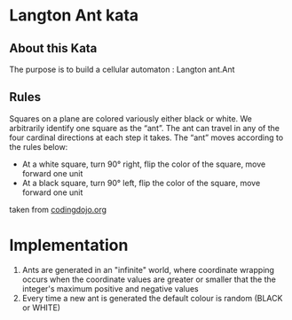 # Langton Ant kata
## About this Kata
The purpose is to build a cellular automaton : Langton ant.Ant

## Rules
Squares on a plane are colored variously either black or white. We arbitrarily identify one square as the “ant”. The ant can travel in any of the four cardinal directions at each step it takes. The “ant” moves according to the rules below:

* At a white square, turn 90° right, flip the color of the square, move forward one unit
* At a black square, turn 90° left, flip the color of the square, move forward one unit

taken from [codingdojo.org](http://codingdojo.org/kata/LangtonAnt/)

# Implementation
1. Ants are generated in an "infinite" world, where coordinate wrapping occurs  when the coordinate values are greater or smaller that the the integer's maximum positive and negative values
2. Every time a new ant is generated the default colour is random (BLACK or WHITE) 
